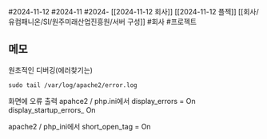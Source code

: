 #2024-11-12 #2024-11 #2024- [[2024-11-12 회사]] [[2024-11-12 플젝]] [[회사/유컴패니온/SI/원주미래산업진흥원/서버 구성]]
#회사 #프로젝트

## 메모
원초적인 디버깅(에러찾기는)
```linux
sudo tail /var/log/apache2/error.log
```

화면에 오류 출력 
apahce2 / php.ini에서 
display_errors = On
display_startup_errors_ On

apache2 / php_ini에서 
short_open_tag = On

